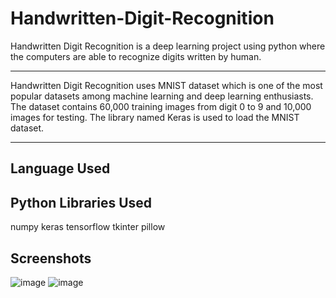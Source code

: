 # Handwritten-Digit-Recognition
Handwritten Digit Recognition is a deep learning project using python where the computers are
able to recognize digits written by human.

---------------------------------------------------------------------------------------------
Handwritten Digit Recognition uses MNIST dataset which is one of the most popular datasets
among machine learning and deep learning enthusiasts. The dataset contains 60,000 training
images from digit 0 to 9 and 10,000 images for testing. The library named Keras is used to load
the MNIST dataset.

--------------------------------------------------------------------------------------------
Language Used
-------------
Python
Libraries Used
--------------
numpy
keras
tensorflow
tkinter
pillow

Screenshots
-----------
![image](https://user-images.githubusercontent.com/53914680/123421087-06498380-d5da-11eb-948a-7ca86a042220.png)
![image](https://user-images.githubusercontent.com/53914680/123421106-0cd7fb00-d5da-11eb-87c9-c2dd022bd3ca.png)
